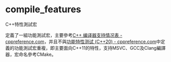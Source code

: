 # compile_features
C++特性測試宏

定義了一組功能測試宏，主要參考[C++ 编译器支持情况表 - cppreference.com](https://zh.cppreference.com/w/cpp/compiler_support)，并且不與[功能特性测试 (C++20) - cppreference.com](https://zh.cppreference.com/w/cpp/feature_test)中定義的功能測試宏重複，即主要面向C++11的特性，支持MSVC、GCC及Clang編譯器，宏命名參考CMake。